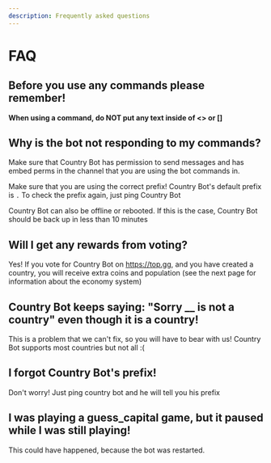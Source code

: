 ```yaml
---
description: Frequently asked questions
---
```


# FAQ

## Before you use any commands please remember!

**When using a command, do NOT put any text inside of &lt;&gt; or \[\]**

## Why is the bot not responding to my commands?

Make sure that Country Bot has permission to send messages and has embed perms in the channel that you are using the bot commands in.

Make sure that you are using the correct prefix! Country Bot's default prefix is `.` To check the prefix again, just ping Country Bot  
  
Country Bot can also be offline or rebooted. If this is the case, Country Bot should be back up in less than 10 minutes

## Will I get any rewards from voting?

Yes! If you vote for Country Bot on https://top.gg, and you have created a country, you will receive extra coins and population \(see the next page for information about the economy system\)

## Country Bot keeps saying: "Sorry \_\_ is not a country" even though it is a country!

This is a problem that we can't fix, so you will have to bear with us! Country Bot supports most countries but not all :\(

## I forgot Country Bot's prefix!

Don't worry! Just ping country bot and he will tell you his prefix

## I was playing a guess\_capital game, but it paused while I was still playing!

This could have happened, because the bot was restarted.

